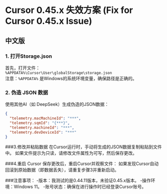 # Cursor 0.45.x 失效方案 (Fix for Cursor 0.45.x Issue)

## 中文版

### 1. 打开Storage.json
首先，打开文件：  
`%APPDATA%\Cursor\User\globalStorage\storage.json`  
注意：`%APPDATA%` 是Windows的系统环境变量，确保路径是正确的。

### 2. 伪造 JSON 数据
使用其他AI（如 DeepSeek）生成伪造的JSON数据：  
```json
{
  "telemetry.macMachineId": "***", 
  "telemetry.sqmId": "{***}", 
  "telemetry.machineId": "***", 
  "telemetry.devDeviceId": "***"
}
```

###3.修改并粘贴数据
在Cursor运行时，手动将生成的JSON数据复制粘贴到文件中。
如果文件提示为只读，请修改文件属性为可写，然后保存更改。

###4.重启 Cursor
保存更改后，重启Cursor并观察文件：
如果发现Cursor自动回滚到原始数据（即数据丢失），请重复步骤3并重新启动。

###注意事项：
-版本：我测试的是0.44.11版本，未验证0.45.x版本。
-操作环境：Windows 11。
-账号状态：确保在进行操作时已经登录Cursor账号。
